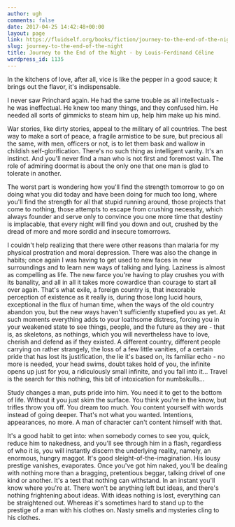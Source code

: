 ```yaml
---
author: ugh
comments: false
date: 2017-04-25 14:42:48+00:00
layout: page
link: https://fluidself.org/books/fiction/journey-to-the-end-of-the-night/
slug: journey-to-the-end-of-the-night
title: Journey to the End of the Night - by Louis-Ferdinand Céline
wordpress_id: 1135
---
```


In the kitchens of love, after all, vice is like the pepper in a good sauce; it brings out the flavor, it's indispensable.
 
I never saw Princhard again. He had the same trouble as all intellectuals - he was ineffectual. He knew too many things, and they confused him. He needed all sorts of gimmicks to steam him up, help him make up his mind.
 
War stories, like dirty stories, appeal to the military of all countries. The best way to make a sort of peace, a fragile armistice to be sure, but precious all the same, with men, officers or not, is to let them bask and wallow in childish self-glorification. There's no such thing as intelligent vanity. It's an instinct. And you'll never find a man who is not first and foremost vain. The role of admiring doormat is about the only one that one man is glad to tolerate in another.
 
The worst part is wondering how you'll find the strength tomorrow to go on doing what you did today and have been doing for much too long, where you'll find the strength for all that stupid running around, those projects that come to nothing, those attempts to escape from crushing necessity, which always founder and serve only to convince you one more time that destiny is implacable, that every night will find you down and out, crushed by the dread of more and more sordid and insecure tomorrows.
 
I couldn't help realizing that there were other reasons than malaria for my physical prostration and moral depression. There was also the change in habits; once again I was having to get used to new faces in new surroundings and to learn new ways of talking and lying. Laziness is almost as compelling as life. The new farce you're having to play crushes you with its banality, and all in all it takes more cowardice than courage to start all over again. That's what exile, a foreign country is, that inexorable perception of existence as it really is, during those long lucid hours, exceptional in the flux of human time, when the ways of the old country abandon you, but the new ways haven't sufficiently stupefied you as yet. At such moments everything adds to your loathsome distress, forcing you in your weakened state to see things, people, and the future as they are - that is, as skeletons, as nothings, which you will nevertheless have to love, cherish and defend as if they existed. A different country, different people carrying on rather strangely, the loss of a few little vanities, of a certain pride that has lost its justification, the lie it's based on, its familiar echo - no more is needed, your head swims, doubt takes hold of you, the infinite opens up just for you, a ridiculously small infinite, and you fall into it... Travel is the search for this nothing, this bit of intoxication for numbskulls...
 
Study changes a man, puts pride into him. You need it to get to the bottom of life. Without it you just skim the surface. You think you're in the know, but trifles throw you off. You dream too much. You content yourself with words instead of going deeper. That's not what you wanted. Intentions, appearances, no more. A man of character can't content himself with that.
 
It's a good habit to get into: when somebody comes to see you, quick, reduce him to nakedness, and you'll see through him in a flash, regardless of who it is, you will instantly discern the underlying reality, namely, an enormous, hungry maggot. It's good sleight-of-the-imagination. His lousy prestige vanishes, evaporates. Once you've got him naked, you'll be dealing with nothing more than a bragging, pretentious beggar, talking drivel of one kind or another. It's a test that nothing can withstand. In an instant you'll know where you're at. There won't be anything left but ideas, and there's nothing frightening about ideas. With ideas nothing is lost, everything can be straightened out. Whereas it's sometimes hard to stand up to the prestige of a man with his clothes on. Nasty smells and mysteries cling to his clothes.
